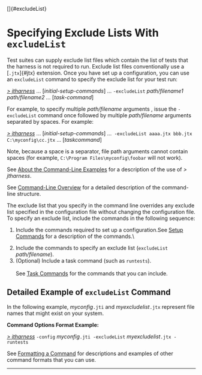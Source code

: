 
[]{#excludeList}

# Specifying Exclude Lists With `excludeList`

Test suites can supply exclude list files which contain the list of tests that the harness is not
required to run. Exclude list files conventionally use a [`.jtx`]{#jtx} extension. Once you have set
up a configuration, you can use an `excludeList` command to specify the exclude list for your test
run:

[*\> jtharness*](aboutExamples.html) \... \[*initial-setup-commands*\] \... `-excludeList`
*path/filename1* *path/filename2 \...* \[*task-command*\]

For example, to specify multiple *path/filename* arguments , issue the `-excludeList` command once
followed by multiple *path/filename* arguments separated by spaces. For example:

[*\> jtharness*](aboutExamples.html) \... \[*initial-setup-commands*\]
\...` -excludeList aaaa.jtx bbb.jtx C:\myconfig\cc.jtx` \... \[*taskcommand*\]

Note, because a space is a separator, file path arguments cannot contain spaces (for example,
`C:\Program Files\myconfig\foobar` will not work).

See [About the Command-Line Examples](aboutExamples.html) for a description of the use of *\>
jtharness*.

See [Command-Line Overview](commandLine.html) for a detailed description of the command-line
structure.

The exclude list that you specify in the command line overrides any exclude list specified in the
configuration file without changing the configuration file. To specify an exclude list, include the
commands in the following sequence:

1.  Include the commands required to set up a configuration.See [Setup Commands](setupCommands.html)
    for a description of the commands.\

<!-- -->

2.  Include the commands to specify an exclude list (`excludeList` *path/filename*).
3.  (Optional) Include a task command (such as `runtests`).\
    \
    See [Task Commands](taskCommands.html) for the commands that you can include.

## Detailed Example of `excludeList` Command

In the following example, *myconfig*`.jti` and *myexcludelist*`.jtx` represent file names that might
exist on your system.

**Command Options Format Example:**

[*\> jtharness*](aboutExamples.html) `-config` *myconfig*`.jti -excludeList`
*myexcludelist*`.jtx -runtests`

See [Formatting a Command](formatCommands.html) for descriptions and examples of other command
formats that you can use.

----------------------------------------------------------------------------------------------------


